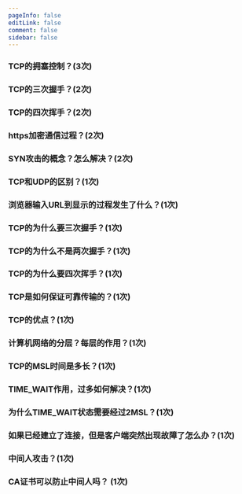 ```yaml
---
pageInfo: false
editLink: false
comment: false
sidebar: false
---
```


### TCP的拥塞控制？(3次)

### TCP的三次握手？(2次)

### TCP的四次挥手？(2次)

### https加密通信过程？(2次)

### SYN攻击的概念？怎么解决？(2次)

### TCP和UDP的区别？(1次)

### 浏览器输入URL到显示的过程发生了什么？(1次)


### TCP的为什么要三次握手？(1次)

### TCP的为什么不是两次握手？(1次)


### TCP的为什么要四次挥手？(1次)


### TCP是如何保证可靠传输的？(1次)

### TCP的优点？(1次)

### 计算机网络的分层？每层的作用？(1次)

### TCP的MSL时间是多长？(1次)

### TIME_WAIT作用，过多如何解决？(1次)

### 为什么TIME_WAIT状态需要经过2MSL？(1次)

### 如果已经建立了连接，但是客户端突然出现故障了怎么办？(1次)


### 中间人攻击？(1次)

### CA证书可以防止中间人吗？ (1次)





